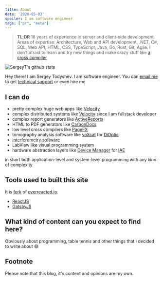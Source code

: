 ```yaml
---
title: About
date: '2020-05-03'
spoiler: I am software engineer
tags: ["pr", "meta"]
---
```


> __TL;DR__ 18 years of experience in server and client-side development. Areas of expertise: Architecture, Web and API development, .NET, C#, SQL, Web API, HTML, CSS, TypeScript, Java, Go, Rust, Git, Agile. I don't afraid to learn and try new things and make crazy stuff like [a cross compiler](https://github.com/grapecity/pagefx)

![SergeyT's github stats](https://github-readme-stats.vercel.app/api?username=sergeyt&show_icons=true)

Hey there! I am Sergey Todyshev. I am software engineer.
You can [email me](mailto:stodyshev@gmail.com) to get [technical support](/support) or even hire me

## I can do

- pretty complex huge web apps like [Velocity](/velocity)
- complex distributed systems like [Velocity](/velocity) since I am fullstack developer
- complex report generators like [ActiveReports](/activereports)
- HTML to PDF generators like [CarbonDocs](https://carbondocs.windows10compatible.com/)
- low level cross compilers like [PageFX](/pagefx)
- tomography analysis software like [voXcat](/voxcat) for [DiOptic](https://www.dioptic.de)
- [interferometry software](/interferometry)
- LabView like visual programming system
- hardware abstraction layers like [Device Manager](/devicemanager) for [IAE](/iae)

in short both application-level and system-level programming with any kind of complexity

## Tools used to built this site

It is [fork](https://github.com/tsvbits/tsvbits.github.io) of [overreacted.io](https://overreacted.io/).

- [ReactJS](https://reactjs.org/)
- [GatsbyJS](https://www.gatsbyjs.org/)


## What kind of content can you expect to find here?

Obviously about programming, table tennis and other things that I decided to write about :smile:


## Footnote

Please note that this blog, it's content and opinions are my own.
